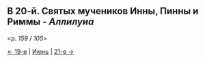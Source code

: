 
## В 20-й. Святых мучеников Инны, Пинны и Риммы - *Аллилуиа*

<*p. 159 / 105*>

[← 19-е](06_19_MES.ru.md) | [Июнь](README.md#20-й) | [21-е →](06_21_MES.ru.md)
